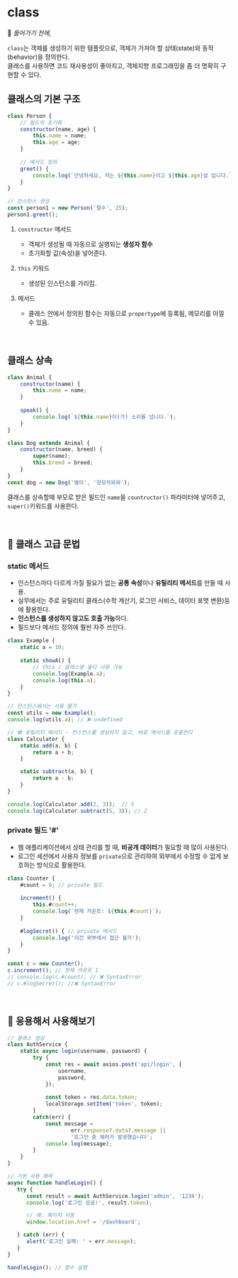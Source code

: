 # class

📌 *들어가기 전에*,

`class`는 객체를 생성하기 위한 템플릿으로, 객체가 가져야 할 상태(state)와 동작(behavior)을 정의한다.
<br>클래스를 사용하면 코드 재사용성이 좋아지고, 객체지향 프로그래밍을 좀 더 명확히 구현할 수 있다.

## 클래스의 기본 구조
```js
class Person {
    // 필드의 초기화
    constructor(name, age) {
        this.name = name;
        this.age = age;
    }
    
    // 메서드 정의
    greet() {
        console.log(`안녕하세요, 저는 ${this.name}이고 ${this.age}살 입니다.`);
    }
}

// 인스턴스 생성
const person1 = new Person('철수', 25);
person1.greet();
```
1. `constructor` 메서드
   - 객체가 생성될 때 자동으로 실행되는 **생성자 함수**
   - 초기화할 값(속성)을 넣어준다.


2. `this` 키워드
   - 생성된 인스턴스를 가리킴.
   

3. 메서드
    - 클래스 안에서 정의된 함수는 자동으로 `propertype`에 등록됨, 메모리를 아낄 수 있음.

<br>

## 클래스 상속
```js
class Animal {
    constructor(name) {
        this.name = name;
    }    
    
    speak() {
        console.log(`${this.name}이(가) 소리를 냅니다.`);
    }
}

class Dog extends Animal {
    constructor(name, breed) {
        super(name);
        this.breed = breed;
    }
}
const dog = new Dog('별이', '장모치와와');
```
클래스를 상속할때 부모로 받은 필드인 `name`을 `countructor()` 파라미터에 넣어주고, `super()`키워드를 사용한다.

<br>

## 🚀 클래스 고급 문법
### static 메서드
- 인스턴스마다 다르게 가질 필요가 없는 **공통 속성**이나 **유틸리티 메서드**를 만들 때 사용.
- 실무에서는 주로 유틸리티 클래스(수학 계산기, 로그인 서비스, 데이터 포맷 변환)등에 활용한다.
- **인스턴스를 생성하지 않고도 호출 가능**하다.
- 필드보다 메서드 정의에 훨씬 자주 쓰인다.
```js
class Example {
    static a = 10;
    
    static showA() {
        // this / 클래스명 둘다 사용 가능
        console.log(Example.a);
        console.log(this.a);
    }
}

// 인스턴스에서는 사용 불가
const utils = new Example();
console.log(utils.a); // ❌ undefined

// 🛠️ 유틸리티 메서드 - 인스턴스를 생성하지 않고, 바로 메서드를 호출한다
class Calculator {
    static add(a, b) {
        return a + b;
    }

    static subtract(a, b) {
        return a - b;
    }
}

console.log(Calculator.add(2, 3));  // 5
console.log(Calculator.subtract(5, 3)); // 2
```

### private 필드 '#'
- 웹 애플리케이션에서 상태 관리를 할 때, **비공개 데이터**가 필요할 때 많이 사용된다.
- 로그인 세션에서 사용자 정보를 `private`으로 관리하여 외부에서 수정할 수 없게 보호하는 방식으로 활용한다.
```js
class Counter {
    #count = 0; // private 필드
    
    increment() {
        this.#count++;
        console.log(`현재 카운트: ${this.#count}`);
    }
    
    #logSecret() { // private 메서드
        console.log('이건 외부에서 접근 불가');
    }
}

const c = new Counter();
c.increment(); // 현재 카운트 1
// console.log(c.#count); // ❌ SyntaxError
// c.#logSecret(); //❌ SyntaxError
```

<br>

## 🧪 응용해서 사용해보기
```js
// 클래스 생성
class AuthService {
    static async login(username, password) {
        try {
            const res = await axios.post('api/login', {
                username,
                password,
            });
            
            const token = res.data.token;
            localStorage.setItem('token', token);
        }
        catch(err) {
            const message =
                    err.response?.data?.message ||
                    '로그인 중 에러가 발생했습니다';
            console.log(message);
        }
    }
}

// 기본 사용 예제
async function handleLogin() {
   try {
      const result = await AuthService.login('admin', '1234');
      console.log('로그인 성공!', result.token);

      // 예: 페이지 이동
      window.location.href = '/dashboard';

   } catch (err) {
      alert('로그인 실패: ' + err.message);
   }
}

handleLogin(); // 함수 실행
```